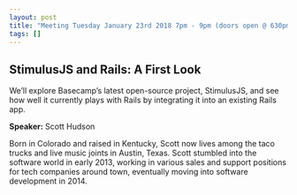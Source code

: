 ```yaml
---
layout: post
title: "Meeting Tuesday January 23rd 2018 7pm - 9pm (doors open @ 630pm)"
tags: []
---
```


## StimulusJS and Rails: A First Look

We’ll explore Basecamp’s latest open-source project, StimulusJS, and see how well it currently plays with Rails by integrating it into an existing Rails app.

**Speaker:** Scott Hudson

Born in Colorado and raised in Kentucky, Scott now lives among the taco trucks and live music joints in Austin, Texas. Scott stumbled into the software world in early 2013, working in various sales and support positions for tech companies around town, eventually moving into software development in 2014.